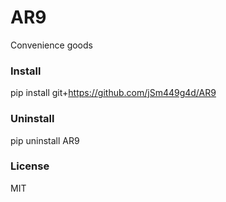 # AR9
Convenience goods

### Install
pip install git+https://github.com/jSm449g4d/AR9
### Uninstall
pip uninstall AR9
### License
MIT
